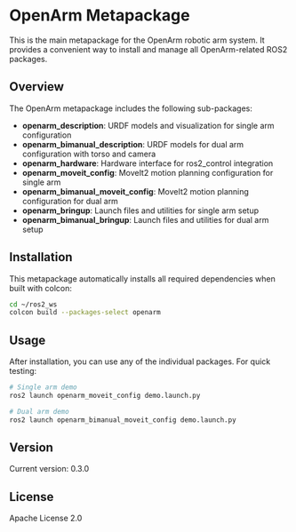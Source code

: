# OpenArm Metapackage

This is the main metapackage for the OpenArm robotic arm system. It provides a convenient way to install and manage all OpenArm-related ROS2 packages.

## Overview

The OpenArm metapackage includes the following sub-packages:

- **openarm_description**: URDF models and visualization for single arm configuration
- **openarm_bimanual_description**: URDF models for dual arm configuration with torso and camera
- **openarm_hardware**: Hardware interface for ros2_control integration
- **openarm_moveit_config**: MoveIt2 motion planning configuration for single arm
- **openarm_bimanual_moveit_config**: MoveIt2 motion planning configuration for dual arm
- **openarm_bringup**: Launch files and utilities for single arm setup
- **openarm_bimanual_bringup**: Launch files and utilities for dual arm setup

## Installation

This metapackage automatically installs all required dependencies when built with colcon:

```bash
cd ~/ros2_ws
colcon build --packages-select openarm
```

## Usage

After installation, you can use any of the individual packages. For quick testing:

```bash
# Single arm demo
ros2 launch openarm_moveit_config demo.launch.py

# Dual arm demo  
ros2 launch openarm_bimanual_moveit_config demo.launch.py
```

## Version

Current version: 0.3.0

## License

Apache License 2.0 